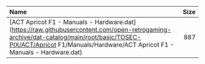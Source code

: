 |Name|Size|
|:---|---:|
|[ACT Apricot F1 - Manuals - Hardware.dat](https://raw.githubusercontent.com/open-retrogaming-archive/dat-catalog/main/root/basic/TOSEC-PIX/ACT/Apricot F1/Manuals/Hardware/ACT Apricot F1 - Manuals - Hardware.dat)|887|
